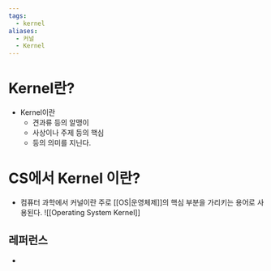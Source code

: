 ```yaml
---
tags:
  - kernel
aliases:
  - 커널
  - Kernel
---
```

# Kernel란?
- Kernel이란 
	- 견과류 등의 알맹이
	- 사상이나 주제 등의 핵심
	- 등의 의미를 지닌다.

# CS에서 Kernel 이란?
- 컴퓨터 과학에서 커널이란 주로 [[OS|운영체제]]의 핵심 부분을 가리키는 용어로 사용된다.
![[Operating System Kernel]]

## 레퍼런스
- 